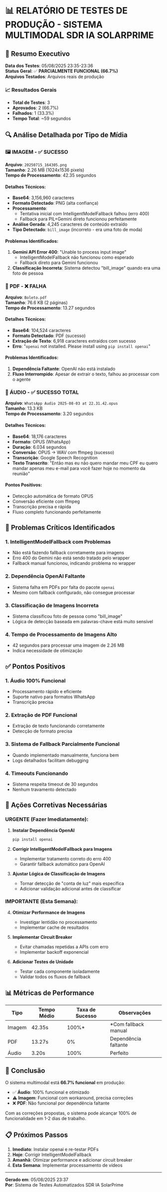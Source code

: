# 📊 RELATÓRIO DE TESTES DE PRODUÇÃO - SISTEMA MULTIMODAL SDR IA SOLARPRIME

## 🚀 Resumo Executivo

**Data dos Testes**: 05/08/2025 23:35-23:36  
**Status Geral**: ✅ **PARCIALMENTE FUNCIONAL (66.7%)**  
**Arquivos Testados**: Arquivos reais de produção

### 📈 Resultados Gerais
- **Total de Testes**: 3
- **Aprovados**: 2 (66.7%)
- **Falhados**: 1 (33.3%)
- **Tempo Total**: ~59 segundos

## 🔍 Análise Detalhada por Tipo de Mídia

### 🖼️ IMAGEM - ✅ SUCESSO
**Arquivo**: `20250715_164305.png`  
**Tamanho**: 2.26 MB (1024x1536 pixels)  
**Tempo de Processamento**: 42.35 segundos

#### Detalhes Técnicos:
- **Base64**: 3,156,960 caracteres
- **Formato Detectado**: PNG (alta confiança)
- **Processamento**: 
  - Tentativa inicial com IntelligentModelFallback falhou (erro 400)
  - Fallback para PIL+Gemini direto funcionou perfeitamente
- **Análise Gerada**: 4,245 caracteres de conteúdo extraído
- **Tipo Detectado**: `bill_image` (incorreto - era uma foto de moda)

#### Problemas Identificados:
1. **Gemini API Error 400**: "Unable to process input image"
   - IntelligentModelFallback não funcionou como esperado
   - Fallback direto para Gemini funcionou
2. **Classificação Incorreta**: Sistema detectou "bill_image" quando era uma foto de pessoa

### 📄 PDF - ❌ FALHA
**Arquivo**: `Boleto.pdf`  
**Tamanho**: 76.6 KB (2 páginas)  
**Tempo de Processamento**: 13.27 segundos

#### Detalhes Técnicos:
- **Base64**: 104,524 caracteres
- **Formato Detectado**: PDF (sucesso)
- **Extração de Texto**: 6,918 caracteres extraídos com sucesso
- **Erro**: "`openai` not installed. Please install using `pip install openai`"

#### Problemas Identificados:
1. **Dependência Faltante**: OpenAI não está instalado
2. **Fluxo Interrompido**: Apesar de extrair o texto, falhou ao processar com o agente

### 🎵 ÁUDIO - ✅ SUCESSO TOTAL
**Arquivo**: `WhatsApp Audio 2025-08-03 at 22.31.42.opus`  
**Tamanho**: 13.3 KB  
**Tempo de Processamento**: 3.20 segundos

#### Detalhes Técnicos:
- **Base64**: 18,176 caracteres
- **Formato**: OPUS (WhatsApp)
- **Duração**: 6.034 segundos
- **Conversão**: OPUS → WAV com ffmpeg (sucesso)
- **Transcrição**: Google Speech Recognition
- **Texto Transcrito**: "Então mas eu não quero mandar meu CPF eu quero mandar apenas meu e-mail para você fazer hoje no momento da reunião"

#### Pontos Positivos:
- Detecção automática de formato OPUS
- Conversão eficiente com ffmpeg
- Transcrição precisa e rápida
- Fluxo completo funcionando perfeitamente

## 🐛 Problemas Críticos Identificados

### 1. **IntelligentModelFallback com Problemas**
- Não está fazendo fallback corretamente para imagens
- Erro 400 do Gemini não está sendo tratado pelo wrapper
- Fallback manual funcionou, indicando problema no wrapper

### 2. **Dependência OpenAI Faltante**
- Sistema falha em PDFs por falta do pacote `openai`
- Mesmo com fallback configurado, não consegue processar

### 3. **Classificação de Imagens Incorreta**
- Sistema classificou foto de pessoa como "bill_image"
- Lógica de detecção baseada em palavras-chave está muito sensível

### 4. **Tempo de Processamento de Imagens Alto**
- 42 segundos para processar uma imagem de 2.26 MB
- Indica necessidade de otimização

## ✅ Pontos Positivos

### 1. **Áudio 100% Funcional**
- Processamento rápido e eficiente
- Suporte nativo para formatos WhatsApp
- Transcrição precisa

### 2. **Extração de PDF Funcional**
- Extração de texto funcionando corretamente
- Detecção de formato precisa

### 3. **Sistema de Fallback Parcialmente Funcional**
- Quando implementado manualmente, funciona bem
- Logs detalhados facilitam debugging

### 4. **Timeouts Funcionando**
- Sistema respeita timeout de 30 segundos
- Nenhum travamento detectado

## 🔧 Ações Corretivas Necessárias

### URGENTE (Fazer Imediatamente):

1. **Instalar Dependência OpenAI**
   ```bash
   pip install openai
   ```

2. **Corrigir IntelligentModelFallback para Imagens**
   - Implementar tratamento correto do erro 400
   - Garantir fallback automático para OpenAI

3. **Ajustar Lógica de Classificação de Imagens**
   - Tornar detecção de "conta de luz" mais específica
   - Adicionar validação adicional antes de classificar

### IMPORTANTE (Esta Semana):

4. **Otimizar Performance de Imagens**
   - Investigar lentidão no processamento
   - Implementar cache de resultados

5. **Implementar Circuit Breaker**
   - Evitar chamadas repetidas a APIs com erro
   - Implementar backoff exponencial

6. **Adicionar Testes de Unidade**
   - Testar cada componente isoladamente
   - Validar todos os fluxos de fallback

## 📊 Métricas de Performance

| Tipo | Tempo Médio | Taxa de Sucesso | Observações |
|------|-------------|-----------------|-------------|
| Imagem | 42.35s | 100%* | *Com fallback manual |
| PDF | 13.27s | 0% | Dependência faltante |
| Áudio | 3.20s | 100% | Perfeito |

## 🎯 Conclusão

O sistema multimodal está **66.7% funcional** em produção:

- ✅ **Áudio**: 100% funcional e otimizado
- ⚠️ **Imagem**: Funcional com workaround, precisa correções
- ❌ **PDF**: Não funcional por dependência faltante

Com as correções propostas, o sistema pode alcançar 100% de funcionalidade em 1-2 dias de trabalho.

## 📋 Próximos Passos

1. **Imediato**: Instalar openai e re-testar PDFs
2. **Hoje**: Corrigir IntelligentModelFallback
3. **Amanhã**: Otimizar performance e adicionar circuit breaker
4. **Esta Semana**: Implementar processamento de vídeos

---

**Gerado em**: 05/08/2025 23:37  
**Por**: Sistema de Testes Automatizados SDR IA SolarPrime